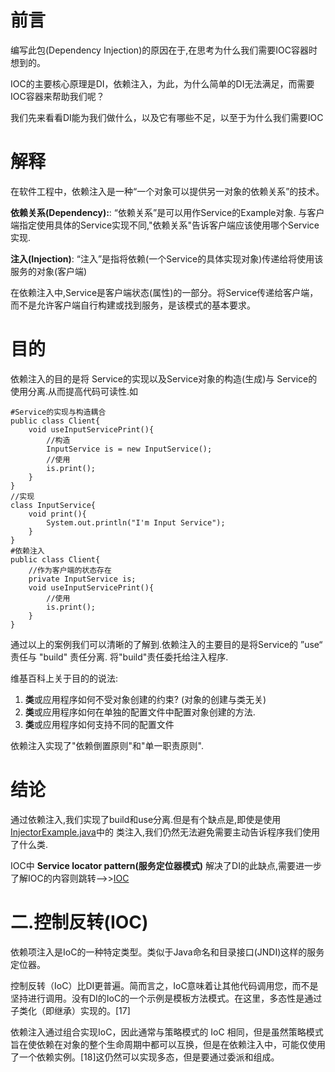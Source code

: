 # 前言
编写此包(Dependency Injection)的原因在于,在思考为什么我们需要IOC容器时想到的。

IOC的主要核心原理是DI，依赖注入，为此，为什么简单的DI无法满足，而需要IOC容器来帮助我们呢？

我们先来看看DI能为我们做什么，以及它有哪些不足，以至于为什么我们需要IOC

<!--more-->
# 解释
在软件工程中，依赖注入是一种“一个对象可以提供另一对象的依赖关系”的技术。

**依赖关系(Dependency):**: “依赖关系”是可以用作Service的Example对象. 与客户端指定使用具体的Service实现不同,"依赖关系"告诉客户端应该使用哪个Service实现.
           
**注入(Injection)**: “注入”是指将依赖(一个Service的具体实现对象)传递给将使用该服务的对象(客户端)

在依赖注入中,Service是客户端状态(属性)的一部分。将Service传递给客户端，而不是允许客户端自行构建或找到服务，是该模式的基本要求。

# 目的
依赖注入的目的是将 Service的实现以及Service对象的构造(生成)与 Service的使用分离.从而提高代码可读性.如

    #Service的实现与构造耦合
    public class Client{
        void useInputServicePrint(){
            //构造
            InputService is = new InputService();
            //使用
            is.print();
        }
    }
    //实现
    class InputService{
        void print(){
            System.out.println("I'm Input Service");
        }
    }
    #依赖注入
    public class Client{
        //作为客户端的状态存在
        private InputService is;
        void useInputServicePrint(){
            //使用
            is.print();
        }
    }
  
通过以上的案例我们可以清晰的了解到.依赖注入的主要目的是将Service的 ”use“ 责任与 "build" 责任分离. 将"build"责任委托给注入程序.

维基百科上关于目的的说法:

1. **类**或应用程序如何不受对象创建的约束? (对象的创建与类无关)
2. **类**或应用程序如何在单独的配置文件中配置对象创建的方法.
3. **类**或应用程序如何支持不同的配置文件

依赖注入实现了"依赖倒置原则"和"单一职责原则".

# 结论
通过依赖注入,我们实现了build和use分离.但是有个缺点是,即使是使用[InjectorExample.java]('https://github.com/Roiocam/lernning/blob/master/src/main/java/com/roiocam/designpattern/di/InjectorExample.java.java')中的
类注入,我们仍然无法避免需要主动告诉程序我们使用了什么类.  

IOC中 **Service locator pattern(服务定位器模式)** 解决了DI的此缺点,需要进一步了解IOC的内容则跳转-->>[IOC]('https://github.com/Roiocam/lernning/blob/master/src/main/java/com/roiocam/designpattern/ioc')

# 二.控制反转(IOC)
依赖项注入是IoC的一种特定类型。类似于Java命名和目录接口(JNDI)这样的服务定位器。



控制反转（IoC）比DI更普遍。简而言之，IoC意味着让其他代码调用您，而不是坚持进行调用。没有DI的IoC的一个示例是模板方法模式。在这里，多态性是通过子类化（即继承）实现的。[17]

依赖注入通过组合实现IoC，因此通常与策略模式的 IoC 相同，但是虽然策略模式旨在使依赖在对象的整个生命周期中都可以互换，但是在依赖注入中，可能仅使用了一个依赖实例。[18]这仍然可以实现多态，但是要通过委派和组成。


